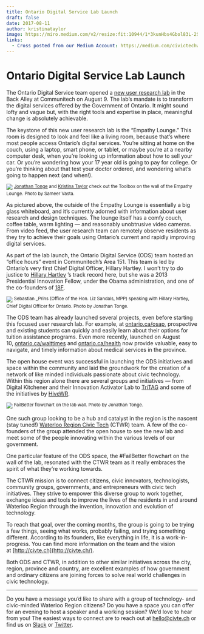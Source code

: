 ```yaml
---
title: Ontario Digital Service Lab Launch
draft: false
date: 2017-08-11
author: kristinataylor
image: https://miro.medium.com/v2/resize:fit:10944/1*3kunHbs4Gbol83L-2STo5Q.jpeg
links:
  - Cross posted from our Medium Account: https://medium.com/civictechwr/ontario-digital-service-lab-launch-f47b948ff908
---
```


# Ontario Digital Service Lab Launch

The Ontario Digital Service team opened a [new user research lab](http://news.communitech.ca/news/ontario-government-launches-lab-at-communitech-to-transform-digital-services/) in the Back Alley at Communitech on August 9. The lab’s mandate is to transform the digital services offered by the Government of Ontario. It might sound lofty and vague but, with the right tools and expertise in place, meaningful change is absolutely achievable.

<!-- more -->

The keystone of this new user research lab is the “Empathy Lounge.” This room is designed to look and feel like a living room, because that’s where most people access Ontario’s digital services. You’re sitting at home on the couch, using a laptop, smart phone, or tablet, or maybe you’re at a nearby computer desk, when you’re looking up information about how to sell your car. Or you’re wondering how your 17 year old is going to pay for college. Or you’re thinking about that test your doctor ordered, and wondering what’s going to happen next (and when!).

![](https://miro.medium.com/v2/resize:fit:10944/1*3kunHbs4Gbol83L-2STo5Q.jpeg)
<sup>
[Jonathan Tonge](https://medium.com/u/ff3635c0f3a8?source=post_page---user_mention--f47b948ff908---------------------------------------) and [Kristina Taylor](https://medium.com/u/5745c5311dc2?source=post_page---user_mention--f47b948ff908---------------------------------------) check out the Toolbox on the wall of the Empathy Lounge. Photo by Sameer Vasta.
</sup>

As pictured above, the outside of the Empathy Lounge is essentially a big glass whiteboard, and it’s currently adorned with information about user research and design techniques. The lounge itself has a comfy couch, coffee table, warm lighting — and reasonably unobtrusive video cameras. From video feed, the user research team can remotely observe residents as they try to achieve their goals using Ontario’s current and rapidly improving digital services.

As part of the lab launch, the Ontario Digital Service (ODS) team hosted an “office hours” event in Communitech’s Area 151. This team is led by Ontario’s very first Chief Digital Officer, Hillary Hartley. I won’t try to do justice to [Hillary Hartley](https://medium.com/u/958111e75c23?source=post_page---user_mention--f47b948ff908---------------------------------------) ’s track record here, but she was a 2013 Presidential Innovation Fellow, under the Obama administration, and one of the co-founders of [18F](https://18f.gsa.gov/).

![](https://miro.medium.com/v2/resize:fit:2000/1*K7PJdhAt2SXdyf9-gvZvWQ.jpeg)
<sup>
Sebastian _Prins (Office of the Hon. Liz Sandals, MPP) speaking with Hillary Hartley, Chief Digital Officer for Ontario. Photo by Jonathan Tonge.
</sup>

The ODS team has already launched several projects, even before starting this focused user research lab. For example, at [ontario.ca/osap](http://ontario.ca/osap), prospective and existing students can quickly and easily learn about their options for tuition assistance programs. Even more recently, launched on August 10, [ontario.ca/waittimes](http://ontario.ca/waittimes) and [ontario.ca/health](http://ontario.ca/health) now provide valuable, easy to navigate, and timely information about medical services in the province.

The open house event was successful in launching the ODS initiatives and space within the community and laid the groundwork for the creation of a network of like minded individuals passionate about civic technology. Within this region alone there are several groups and initiatives — from Digital Kitchener and their Innovation Activator Lab to [TriTAG](http://www.tritag.ca/) and some of the initiatives by [HiveWR](http://hivewr.ca/2017/07/24/gentrification-study/).

![](https://miro.medium.com/v2/resize:fit:1400/1*rJRWrVldknQISDiADfYbSw.jpeg)
<sup>
FailBetter flowchart on the lab wall. Photo by Jonathan Tonge.
</sup>

One such group looking to be a hub and catalyst in the region is the nascent (stay tuned!) [Waterloo Region Civic Tech](http://civte.ch/) (CTWR) team. A few of the co-founders of the group attended the open house to see the new lab and meet some of the people innovating within the various levels of our government.

One particular feature of the ODS space, the #FailBetter flowchart on the wall of the lab, resonated with the CTWR team as it really embraces the spirit of what they’re working towards.

The CTWR mission is to connect citizens, civic innovators, technologists, community groups, governments, and entrepreneurs with civic tech initiatives. They strive to empower this diverse group to work together, exchange ideas and tools to improve the lives of the residents in and around Waterloo Region through the invention, innovation and evolution of technology.

To reach that goal, over the coming months, the group is going to be trying a few things, seeing what works, probably failing, and trying something different. According to its founders, like everything in life, it is a work-in-progress. You can find more information on the team and the vision at [http://civte.ch](http://civte.ch/).

Both ODS and CTWR, in addition to other similar initiatives across the city, region, province and country, are excellent examples of how government and ordinary citizens are joining forces to solve real world challenges in civic technology.

---

Do you have a message you’d like to share with a group of technology- and civic-minded Waterloo Region citizens? Do you have a space you can offer for an evening to host a speaker and a working session? We’d love to hear from you! The easiest ways to connect are to reach out at [hello@civte.ch](mailto:hello@civte.ch) or find us on [Slack](https://civictechwrslack.herokuapp.com/) or [Twitter](https://twitter.com/civictechwr).
